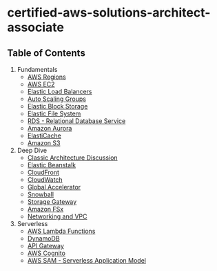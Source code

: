 # certified-aws-solutions-architect-associate

## Table of Contents

1. Fundamentals
    - [AWS Regions](1-aws-fundamentals/regions.md)
    - [AWS EC2](1-aws-fundamentals/ec2.md)
    - [Elastic Load Balancers](1-aws-fundamentals/elb.md)
    - [Auto Scaling Groups](1-aws-fundamentals/asg.md)
    - [Elastic Block Storage](1-aws-fundamentals/ebs.md)
    - [Elastic File System](1-aws-fundamentals/efs.md)
    - [RDS - Relational Database Service](1-aws-fundamentals/rds.md)
    - [Amazon Aurora](1-aws-fundamentals/aurora.md)
    - [ElastiCache](1-aws-fundamentals/elasticache.md)
    - [Amazon S3](1-aws-fundamentals/s3.md)
2. Deep Dive
    - [Classic Architecture Discussion](2-deep-dive/architecture.md)
    - [Elastic Beanstalk](2-deep-dive/beanstalk.md)
    - [CloudFront](2-deep-dive/cloudfront.md)
    - [CloudWatch](2-deep-dive/cloudwatch.md)
    - [Global Accelerator](2-deep-dive/global-accelerator.md)
    - [Snowball](2-deep-dive/snowball.md)
    - [Storage Gateway](2-deep-dive/storage-gateway.md)
    - [Amazon FSx](2-deep-dive/fsx.md)
    - [Networking and VPC](2-deep-dive/vpc.md)
3. Serverless
    - [AWS Lambda Functions](3-aws-serverless/lambda.md)
    - [DynamoDB](3-aws-serverless/dynamodb.md)
    - [API Gateway](3-aws-serverless/api-gateway.md)
    - [AWS Cognito](3-aws-serverless/cognito.md)
    - [AWS SAM - Serverless Application Model](3-aws-serverless/sam.md)